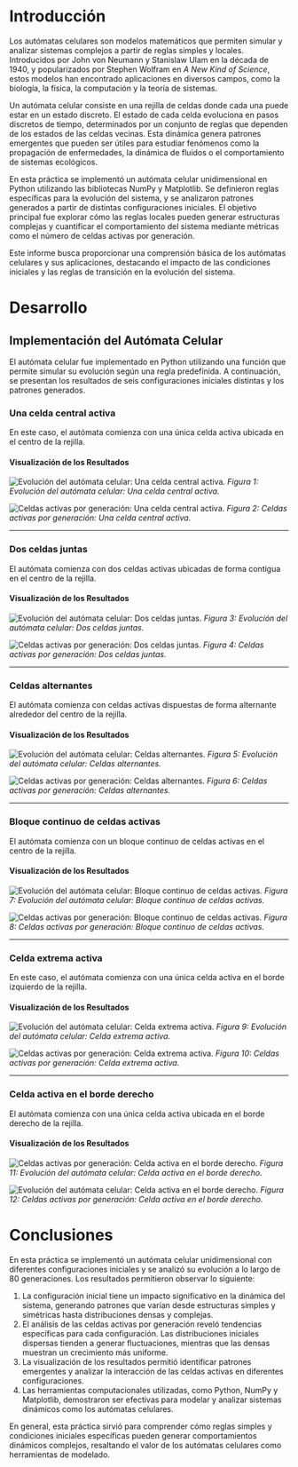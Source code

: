 
# Introducción

Los autómatas celulares son modelos matemáticos que permiten simular y analizar sistemas complejos a partir de reglas simples y locales. Introducidos por John von Neumann y Stanislaw Ulam en la década de 1940, y popularizados por Stephen Wolfram en *A New Kind of Science*, estos modelos han encontrado aplicaciones en diversos campos, como la biología, la física, la computación y la teoría de sistemas.

Un autómata celular consiste en una rejilla de celdas donde cada una puede estar en un estado discreto. El estado de cada celda evoluciona en pasos discretos de tiempo, determinados por un conjunto de reglas que dependen de los estados de las celdas vecinas. Esta dinámica genera patrones emergentes que pueden ser útiles para estudiar fenómenos como la propagación de enfermedades, la dinámica de fluidos o el comportamiento de sistemas ecológicos.

En esta práctica se implementó un autómata celular unidimensional en Python utilizando las bibliotecas NumPy y Matplotlib. Se definieron reglas específicas para la evolución del sistema, y se analizaron patrones generados a partir de distintas configuraciones iniciales. El objetivo principal fue explorar cómo las reglas locales pueden generar estructuras complejas y cuantificar el comportamiento del sistema mediante métricas como el número de celdas activas por generación.

Este informe busca proporcionar una comprensión básica de los autómatas celulares y sus aplicaciones, destacando el impacto de las condiciones iniciales y las reglas de transición en la evolución del sistema.

# Desarrollo

## Implementación del Autómata Celular

El autómata celular fue implementado en Python utilizando una función que permite simular su evolución según una regla predefinida. A continuación, se presentan los resultados de seis configuraciones iniciales distintas y los patrones generados.

### Una celda central activa

En este caso, el autómata comienza con una única celda activa ubicada en el centro de la rejilla.

#### Visualización de los Resultados

![Evolución del autómata celular: Una celda central activa.](img/Caso1_Visualizacion.png)
_Figura 1: Evolución del autómata celular: Una celda central activa._

![Celdas activas por generación: Una celda central activa.](img/Caso1_Grafico.png)
_Figura 2: Celdas activas por generación: Una celda central activa._

---

### Dos celdas juntas

El autómata comienza con dos celdas activas ubicadas de forma contigua en el centro de la rejilla.

#### Visualización de los Resultados

![Evolución del autómata celular: Dos celdas juntas.](img/Caso2_Visualizacion.png)
_Figura 3: Evolución del autómata celular: Dos celdas juntas._

![Celdas activas por generación: Dos celdas juntas.](img/Caso2_Grafico.png)
_Figura 4: Celdas activas por generación: Dos celdas juntas._

---

### Celdas alternantes

El autómata comienza con celdas activas dispuestas de forma alternante alrededor del centro de la rejilla.

#### Visualización de los Resultados

![Evolución del autómata celular: Celdas alternantes.](img/Caso3_Visualizacion.png)
_Figura 5: Evolución del autómata celular: Celdas alternantes._

![Celdas activas por generación: Celdas alternantes.](img/Caso3_Grafico.png)
_Figura 6: Celdas activas por generación: Celdas alternantes._

---

### Bloque continuo de celdas activas

El autómata comienza con un bloque continuo de celdas activas en el centro de la rejilla.

#### Visualización de los Resultados

![Evolución del autómata celular: Bloque continuo de celdas activas.](img/Caso4_Visualizacion.png)
_Figura 7: Evolución del autómata celular: Bloque continuo de celdas activas._

![Celdas activas por generación: Bloque continuo de celdas activas.](img/Caso4_Grafico.png)
_Figura 8: Celdas activas por generación: Bloque continuo de celdas activas._

---

### Celda extrema activa

En este caso, el autómata comienza con una única celda activa en el borde izquierdo de la rejilla.

#### Visualización de los Resultados

![Evolución del autómata celular: Celda extrema activa.](img/Caso5_Visualizacion.png)
_Figura 9: Evolución del autómata celular: Celda extrema activa._

![Celdas activas por generación: Celda extrema activa.](img/Caso5_Grafico.png)
_Figura 10: Celdas activas por generación: Celda extrema activa._

---

### Celda activa en el borde derecho

El autómata comienza con una única celda activa ubicada en el borde derecho de la rejilla.

#### Visualización de los Resultados

![Celdas activas por generación: Celda activa en el borde derecho.](img/Caso6_Grafico.png)
_Figura 11: Evolución del autómata celular: Celda activa en el borde derecho._

![Evolución del autómata celular: Celda activa en el borde derecho.](img/Caso6_Visualizacion.png)
_Figura 12: Celdas activas por generación: Celda activa en el borde derecho._

# Conclusiones

En esta práctica se implementó un autómata celular unidimensional con diferentes configuraciones iniciales y se analizó su evolución a lo largo de 80 generaciones. Los resultados permitieron observar lo siguiente:

1. La configuración inicial tiene un impacto significativo en la dinámica del sistema, generando patrones que varían desde estructuras simples y simétricas hasta distribuciones densas y complejas.
2. El análisis de las celdas activas por generación reveló tendencias específicas para cada configuración. Las distribuciones iniciales dispersas tienden a generar fluctuaciones, mientras que las densas muestran un crecimiento más uniforme.
3. La visualización de los resultados permitió identificar patrones emergentes y analizar la interacción de las celdas activas en diferentes configuraciones.
4. Las herramientas computacionales utilizadas, como Python, NumPy y Matplotlib, demostraron ser efectivas para modelar y analizar sistemas dinámicos como los autómatas celulares.

En general, esta práctica sirvió para comprender cómo reglas simples y condiciones iniciales específicas pueden generar comportamientos dinámicos complejos, resaltando el valor de los autómatas celulares como herramientas de modelado.

